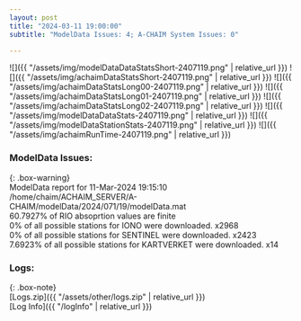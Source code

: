 ```yaml
---
layout: post
title: "2024-03-11 19:00:00"
subtitle: "ModelData Issues: 4; A-CHAIM System Issues: 0"

---
```


![]({{ "/assets/img/modelDataDataStatsShort-2407119.png" | relative_url }})
![]({{ "/assets/img/achaimDataStatsShort-2407119.png" | relative_url }})
![]({{ "/assets/img/achaimDataStatsLong00-2407119.png" | relative_url }})
![]({{ "/assets/img/achaimDataStatsLong01-2407119.png" | relative_url }})
![]({{ "/assets/img/achaimDataStatsLong02-2407119.png" | relative_url }})
![]({{ "/assets/img/modelDataDataStats-2407119.png" | relative_url }})
![]({{ "/assets/img/modelDataStationStats-2407119.png" | relative_url }})
![]({{ "/assets/img/achaimRunTime-2407119.png" | relative_url }})


### ModelData Issues:  
  
{: .box-warning}  
 ModelData report for 11-Mar-2024 19:15:10   
 /home/chaim/ACHAIM_SERVER/A-CHAIM/modelData/2024/071/19/modelData.mat   
 60.7927% of RIO absoprtion values are finite   
 0% of all possible stations for IONO were downloaded. x2968   
 0% of all possible stations for SENTINEL were downloaded. x2423   
 7.6923% of all possible stations for KARTVERKET were downloaded. x14   
  


### Logs:  
  
{: .box-note}  
[Logs.zip]({{ "/assets/other/logs.zip" | relative_url }})  
[Log Info]({{ "/logInfo" | relative_url }})  
